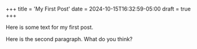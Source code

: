 +++
title = 'My First Post'
date = 2024-10-15T16:32:59-05:00
draft = true
+++

Here is some text for my first post.

Here is the second paragraph. What do you think?
